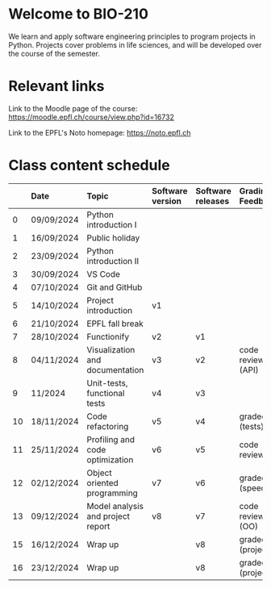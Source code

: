 # Welcome to BIO-210

We learn and apply software engineering principles to program projects in Python. Projects cover problems in life sciences, and will be developed over the course of the semester.

# Relevant links

Link to the Moodle page of the course: https://moodle.epfl.ch/course/view.php?id=16732

Link to the EPFL's Noto homepage: https://noto.epfl.ch

# Class content schedule


|	          	|	Date	    |	Topic	| Software version | Software releases |  Grading / Feedback |
| :---        |    :---  |    :--- | :--- | :--- | :--- |
|	0	|	09/09/2024	|	Python introduction I	|
|	1	|	16/09/2024	|	Public holiday	|
|	2	|	23/09/2024	|	Python introduction II	|
|	3	|	30/09/2024	|	VS Code |
|	4	|	07/10/2024	|	Git	and GitHub |
|	5	|	14/10/2024	|	Project introduction	| v1 | |
|	6	|	21/10/2024	|	EPFL fall break | 
|	7	|	28/10/2024	|	Functionify	| v2 | v1 |  |
|	8	|	04/11/2024	|	Visualization and documentation	| v3 | v2 | code review (API) |
|	9	|	11/2024	    |	Unit-tests, functional tests	| v4 | v3 | |
|	10	|	18/11/2024	|	Code refactoring	| v5 | v4 | graded (tests) |
|	11	|	25/11/2024	|	Profiling and code optimization	| v6 | v5 | code review  |
|	12	|	02/12/2024	|	Object oriented programming	| v7 | v6 | graded (speed)|
|	13	|	09/12/2024	|	Model analysis and project report | v8 | v7 | code review (OO) |
|	15	|	16/12/2024	|	Wrap up	|  | v8 | graded (project) |
|	16	|	23/12/2024	|	Wrap up	|  | v8 | graded (project) |